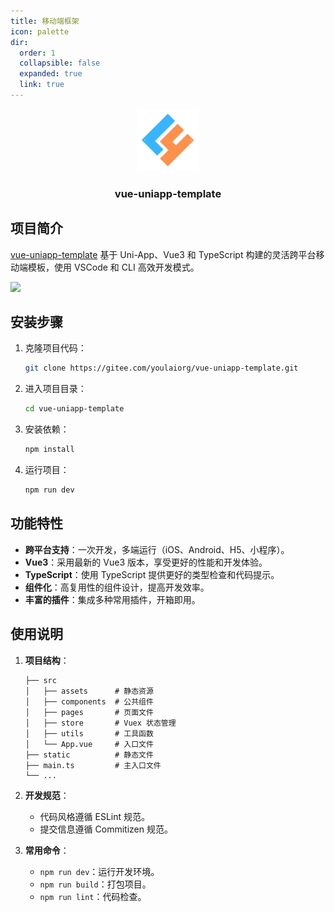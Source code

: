 ```yaml
---
title: 移动端框架
icon: palette
dir:
  order: 1
  collapsible: false
  expanded: true
  link: true
---
```



<div align="center">
   <img alt="vue-uniapp-template" width="100" height="100" src="/assets/image/youlai-logo.jpg">
   <h3>vue-uniapp-template</h3>
</div>

## 项目简介

[vue-uniapp-template](https://gitee.com/youlaiorg/vue-uniapp-template) 基于 Uni-App、Vue3 和 TypeScript 构建的灵活跨平台移动端模板，使用 VSCode 和 CLI 高效开发模式。


![](https://www.youlai.tech/storage/blog/vue-uniapp-template.jpg)

## 安装步骤

1. 克隆项目代码：
   ```bash
   git clone https://gitee.com/youlaiorg/vue-uniapp-template.git
   ```
2. 进入项目目录：
   ```bash
   cd vue-uniapp-template
   ```
3. 安装依赖：
   ```bash
   npm install
   ```
4. 运行项目：
   ```bash
   npm run dev
   ```

## 功能特性

- **跨平台支持**：一次开发，多端运行（iOS、Android、H5、小程序）。
- **Vue3**：采用最新的 Vue3 版本，享受更好的性能和开发体验。
- **TypeScript**：使用 TypeScript 提供更好的类型检查和代码提示。
- **组件化**：高复用性的组件设计，提高开发效率。
- **丰富的插件**：集成多种常用插件，开箱即用。

## 使用说明

1. **项目结构**：
   ```
   ├── src
   │   ├── assets      # 静态资源
   │   ├── components  # 公共组件
   │   ├── pages       # 页面文件
   │   ├── store       # Vuex 状态管理
   │   ├── utils       # 工具函数
   │   └── App.vue     # 入口文件
   ├── static          # 静态文件
   ├── main.ts         # 主入口文件
   └── ...
   ```

2. **开发规范**：
   - 代码风格遵循 ESLint 规范。
   - 提交信息遵循 Commitizen 规范。

3. **常用命令**：
   - `npm run dev`：运行开发环境。
   - `npm run build`：打包项目。
   - `npm run lint`：代码检查。